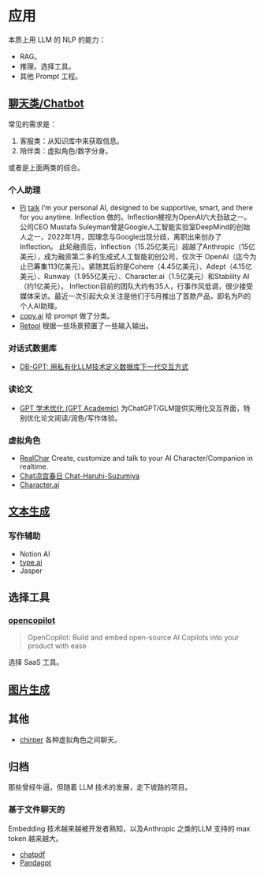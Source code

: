 # 应用
本质上用 LLM 的 NLP 的能力：
* RAG。
* 推理。选择工具。
* 其他 Prompt 工程。

## [聊天类/Chatbot](./apps/chatbot/)
常见的需求是：
1. 客服类：从知识库中来获取信息。
2. 陪伴类：虚拟角色/数字分身。

或者是上面两类的综合。

### 个人助理
* [Pi](https://inflection.ai/) [talk](https://pi.ai/talk) I’m your personal AI, designed to be supportive, smart, and there for you anytime. Inflection 做的。Inflection被视为OpenAI六大劲敌之一。公司CEO Mustafa Suleyman曾是Google人工智能实验室DeepMind的创始人之一，2022年1月，因理念与Google出现分歧，离职出来创办了Inflection。
此轮融资后，Inflection（15.25亿美元）超越了Anthropic（15亿美元），成为融资第二多的生成式人工智能初创公司，仅次于 OpenAI（迄今为止已筹集113亿美元）。紧随其后的是Cohere（4.45亿美元）、Adept（4.15亿美元）、Runway（1.955亿美元）、Character.ai（1.5亿美元）和Stability AI（约1亿美元）。
Inflection目前的团队大约有35人，行事作风低调，很少接受媒体采访。最近一次引起大众关注是他们于5月推出了首款产品，即名为Pi的个人AI助理。
* [copy.ai](https://www.copy.ai/) 给 prompt 做了分类。
* [Retool](https://retool.com/products/ai) 根据一些场景预置了一些输入输出。

### 对话式数据库
* [DB-GPT: 用私有化LLM技术定义数据库下一代交互方式](https://github.com/eosphoros-ai/DB-GPT/blob/main/README.zh.md)

### 读论文
* [GPT 学术优化 (GPT Academic)](https://github.com/binary-husky/gpt_academic) 为ChatGPT/GLM提供实用化交互界面，特别优化论文阅读/润色/写作体验。

### 虚拟角色
* [RealChar](https://github.com/Shaunwei/RealChar) Create, customize and talk to your AI Character/Companion in realtime.
* [Chat凉宫春日 Chat-Haruhi-Suzumiya](https://github.com/LC1332/Chat-Haruhi-Suzumiya)
* [Character.ai](https://beta.character.ai/)

## [文本生成](./apps/text-generation/readme.md)

### 写作辅助
* Notion AI
* [type.ai](https://type.ai/)
* Jasper

## 选择工具
### [opencopilot](https://opencopilot.dev) 
> OpenCopilot: Build and embed open-source AI Copilots into your product with ease

选择 SaaS 工具。

## [图片生成](./apps/img-generation/)

## 其他
* [chirper](https://chirper.ai/zh) 各种虚拟角色之间聊天。

## 归档
那些曾经牛逼，但随着 LLM 技术的发展，走下坡路的项目。

### 基于文件聊天的
Embedding 技术越来越被开发者熟知，以及Anthropic 之类的LLM 支持的 max token 越来越大。
* [chatpdf](https://www.chatpdf.com/)
* [Pandagpt](https://www.pandagpt.io/)
